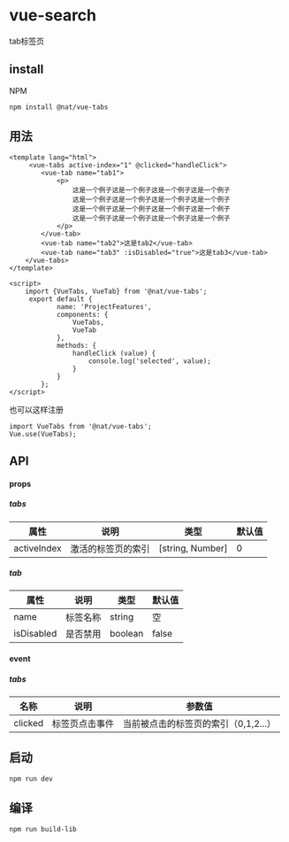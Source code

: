 # vue-search
tab标签页
## install
NPM
```
npm install @nat/vue-tabs
```
## 用法
```
<template lang="html">
     <vue-tabs active-index="1" @clicked="handleClick">
        <vue-tab name="tab1">
            <p>
                这是一个例子这是一个例子这是一个例子这是一个例子
                这是一个例子这是一个例子这是一个例子这是一个例子
                这是一个例子这是一个例子这是一个例子这是一个例子
                这是一个例子这是一个例子这是一个例子这是一个例子
            </p>
        </vue-tab>
        <vue-tab name="tab2">这是tab2</vue-tab>
        <vue-tab name="tab3" :isDisabled="true">这是tab3</vue-tab>
    </vue-tabs>
</template>
```
```
<script>
    import {VueTabs, VueTab} from '@nat/vue-tabs';
     export default {
            name: 'ProjectFeatures',
            components: {
                VueTabs,
                VueTab
            },
            methods: {
                handleClick (value) {
                    console.log('selected', value);
                }
            }
        };
</script>
```
也可以这样注册
```
import VueTabs from '@nat/vue-tabs';
Vue.use(VueTabs);
```

## API
#### props
##### tabs
属性 | 说明 | 类型 | 默认值
---|---|---|---
activeIndex | 激活的标签页的索引 | [string, Number] | 0 
##### tab
属性 | 说明 | 类型 | 默认值
---|---|---|---
name | 标签名称 | string | 空 
isDisabled | 是否禁用 | boolean | false
#### event
##### tabs
名称 | 说明 | 参数值
---|---|---
clicked | 标签页点击事件 | 当前被点击的标签页的索引（0,1,2...） 

## 启动
```
npm run dev
```
## 编译
```
npm run build-lib
```
